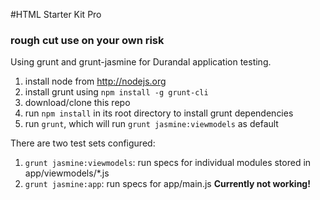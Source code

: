 #HTML Starter Kit Pro
### rough cut use on your own risk

Using grunt and grunt-jasmine for Durandal application testing.

1. install node from http://nodejs.org
2. install grunt using `npm install -g grunt-cli`
3. download/clone this repo
4. run `npm install` in its root directory to install grunt dependencies
5. run `grunt`, which will run `grunt jasmine:viewmodels` as default


There are two test sets configured:

1. `grunt jasmine:viewmodels`: run specs for individual modules stored in app/viewmodels/*.js
2. `grunt jasmine:app`: run specs for app/main.js __Currently not working!__


